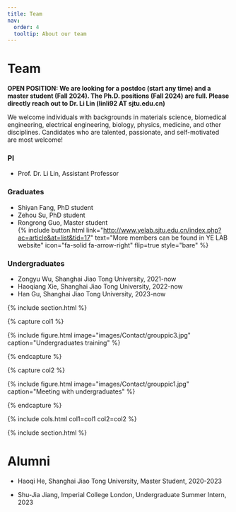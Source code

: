 ```yaml
---
title: Team
nav:
  order: 4
  tooltip: About our team
---
```


# <i class="fas fa-users"></i>Team

**OPEN POSITION: We are looking for a postdoc (start any time) and a master student (Fall 2024). The Ph.D. positions (Fall 2024) are full. Please directly reach out to Dr. Li Lin (linli92 AT sjtu.edu.cn)** 

We welcome individuals with backgrounds in materials science, biomedical engineering, electrical engineering, biology, physics, medicine, and other disciplines. Candidates who are talented, passionate, and self-motivated are most welcome!

### PI
- Prof. Dr. Li Lin, Assistant Professor
### Graduates
- Shiyan Fang, PhD student
- Zehou Su, PhD student
- Rongrong Guo, Master student  
{% include button.html link="http://www.yelab.sjtu.edu.cn/index.php?ac=article&at=list&tid=17" text="More members can be found in YE LAB website" icon="fa-solid fa-arrow-right" flip=true style="bare" %}

### Undergraduates

- Zongyu Wu, Shanghai Jiao Tong University, 2021-now
- Haoqiang Xie, Shanghai Jiao Tong University, 2022-now
- Han Gu, Shanghai Jiao Tong University, 2023-now

{% include section.html %}

{% capture col1 %}

{%
  include figure.html
  image="images/Contact/grouppic3.jpg"
  caption="Undergraduates training"
%}

{% endcapture %}

{% capture col2 %}

{%
  include figure.html
  image="images/Contact/grouppic1.jpg"
  caption="Meeting with undergraduates"
%}

{% endcapture %}

{% include cols.html col1=col1 col2=col2 %}

{% include section.html %}

# <i class="fas fa-user-graduate"></i>Alumni

- Haoqi He, Shanghai Jiao Tong University, Master Student, 2020-2023

- Shu-Jia Jiang, Imperial College London, Undergraduate Summer Intern, 2023

